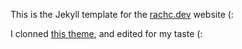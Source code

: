 This is the Jekyll template for the [rachc.dev](https://rachc.dev) website (:


I clonned [this theme](https://github.com/artemsheludko/zolan), and edited for my taste (: